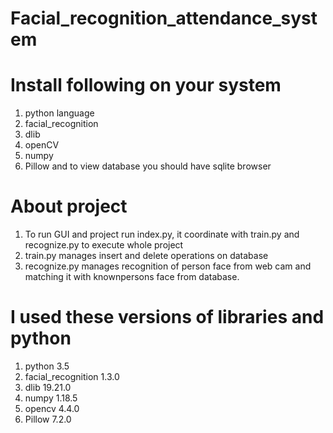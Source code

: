 # Facial_recognition_attendance_system
# Install following on your system
  1. python language
  2. facial_recognition
  3. dlib
  4. openCV
  5. numpy
  6. Pillow
  and to view database you should have sqlite browser

# About project
 1. To run GUI and project run index.py, it coordinate with train.py and recognize.py to execute whole project 
 2. train.py manages insert and delete operations on database
 3. recognize.py manages recognition of person face from web cam and matching it with knownpersons face from database.

# I used these versions of libraries and python
  1. python 3.5
  2. facial_recognition 1.3.0
  3. dlib 19.21.0
  4. numpy 1.18.5
  5. opencv 4.4.0
  6. Pillow 7.2.0
